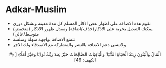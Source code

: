 # Adkar-Muslim

- تقوم هذه الاضافة على اظهار بعض اذكار المسلم كل مدة معينة وبشكل دوري
- يمكنك التعديل بحرية على الاذكار(حذف/اضافة) ومعدل ظهور الاذكار (منخفض/متوسط/عالي)
- تتمتع الاضافة بواجهة سهلة وسلسة
- ولاتنسى دعم الاضافة بالنشر والمشاركة مع الاصدقاء ولك الاجر
<div align = "center">                      
                      

#﴿ الْمَالُ وَالْبَنُونَ زِينَةُ الْحَيَاةِ الدُّنْيَا ۖ وَالْبَاقِيَاتُ الصَّالِحَاتُ خَيْرٌ عِندَ رَبِّكَ ثَوَابًا وَخَيْرٌ أَمَلًا﴾
[ الكهف: 46]


</div>
